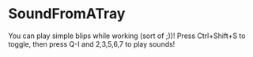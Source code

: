# SoundFromATray

You can play simple blips while working (sort of ;))!
Press Ctrl+Shift+S to toggle, then press Q-I and 2,3,5,6,7 to play sounds! 